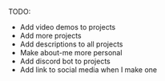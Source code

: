 TODO:

- Add video demos to projects
- Add more projects
- Add descriptions to all projects
- Make about-me more personal
- Add discord bot to projects
- Add link to social media when I make one
